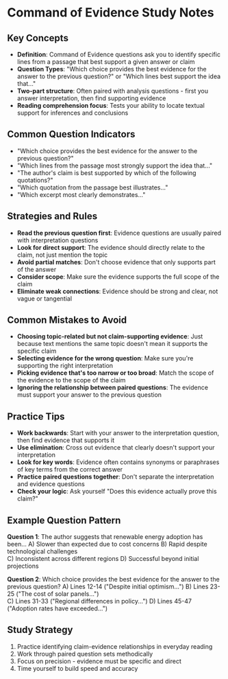 # Command of Evidence Study Notes

## Key Concepts

- **Definition**: Command of Evidence questions ask you to identify specific lines from a passage that best support a given answer or claim
- **Question Types**: "Which choice provides the best evidence for the answer to the previous question?" or "Which lines best support the idea that..."
- **Two-part structure**: Often paired with analysis questions - first you answer interpretation, then find supporting evidence
- **Reading comprehension focus**: Tests your ability to locate textual support for inferences and conclusions

## Common Question Indicators

- "Which choice provides the best evidence for the answer to the previous question?"
- "Which lines from the passage most strongly support the idea that..."
- "The author's claim is best supported by which of the following quotations?"
- "Which quotation from the passage best illustrates..."
- "Which excerpt most clearly demonstrates..."

## Strategies and Rules

- **Read the previous question first**: Evidence questions are usually paired with interpretation questions
- **Look for direct support**: The evidence should directly relate to the claim, not just mention the topic
- **Avoid partial matches**: Don't choose evidence that only supports part of the answer
- **Consider scope**: Make sure the evidence supports the full scope of the claim
- **Eliminate weak connections**: Evidence should be strong and clear, not vague or tangential

## Common Mistakes to Avoid

- **Choosing topic-related but not claim-supporting evidence**: Just because text mentions the same topic doesn't mean it supports the specific claim
- **Selecting evidence for the wrong question**: Make sure you're supporting the right interpretation
- **Picking evidence that's too narrow or too broad**: Match the scope of the evidence to the scope of the claim
- **Ignoring the relationship between paired questions**: The evidence must support your answer to the previous question

## Practice Tips

- **Work backwards**: Start with your answer to the interpretation question, then find evidence that supports it
- **Use elimination**: Cross out evidence that clearly doesn't support your interpretation
- **Look for key words**: Evidence often contains synonyms or paraphrases of key terms from the correct answer
- **Practice paired questions together**: Don't separate the interpretation and evidence questions
- **Check your logic**: Ask yourself "Does this evidence actually prove this claim?"

## Example Question Pattern

**Question 1**: The author suggests that renewable energy adoption has been...
A) Slower than expected due to cost concerns
B) Rapid despite technological challenges  
C) Inconsistent across different regions
D) Successful beyond initial projections

**Question 2**: Which choice provides the best evidence for the answer to the previous question?
A) Lines 12-14 ("Despite initial optimism...")
B) Lines 23-25 ("The cost of solar panels...")  
C) Lines 31-33 ("Regional differences in policy...")
D) Lines 45-47 ("Adoption rates have exceeded...")

## Study Strategy
1. Practice identifying claim-evidence relationships in everyday reading
2. Work through paired question sets methodically
3. Focus on precision - evidence must be specific and direct
4. Time yourself to build speed and accuracy